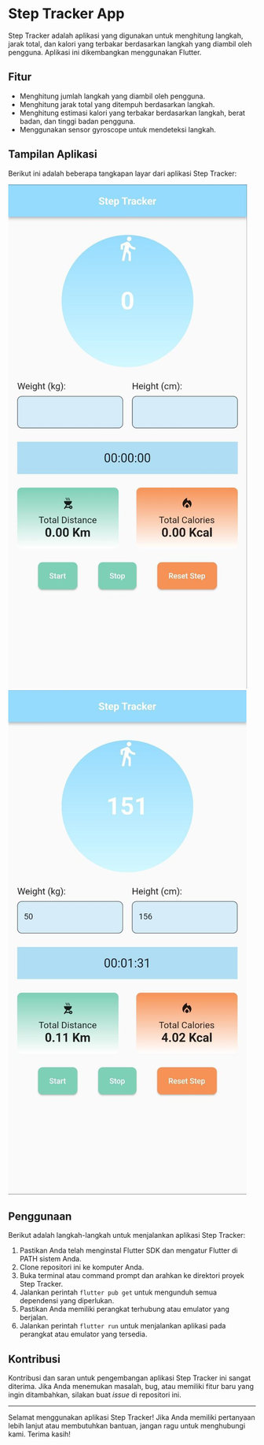 # Step Tracker App

Step Tracker adalah aplikasi yang digunakan untuk menghitung langkah, jarak total, dan kalori yang terbakar berdasarkan langkah yang diambil oleh pengguna. Aplikasi ini dikembangkan menggunakan Flutter.

## Fitur

- Menghitung jumlah langkah yang diambil oleh pengguna.
- Menghitung jarak total yang ditempuh berdasarkan langkah.
- Menghitung estimasi kalori yang terbakar berdasarkan langkah, berat badan, dan tinggi badan pengguna.
- Menggunakan sensor gyroscope untuk mendeteksi langkah.

## Tampilan Aplikasi

Berikut ini adalah beberapa tangkapan layar dari aplikasi Step Tracker:

![Tampilan 1](screenshots/ss1.jpg) ![Tampilan 2](screenshots/ss2.jpg)

## Penggunaan

Berikut adalah langkah-langkah untuk menjalankan aplikasi Step Tracker:

1. Pastikan Anda telah menginstal Flutter SDK dan mengatur Flutter di PATH sistem Anda.
2. Clone repositori ini ke komputer Anda.
3. Buka terminal atau command prompt dan arahkan ke direktori proyek Step Tracker.
4. Jalankan perintah `flutter pub get` untuk mengunduh semua dependensi yang diperlukan.
5. Pastikan Anda memiliki perangkat terhubung atau emulator yang berjalan.
6. Jalankan perintah `flutter run` untuk menjalankan aplikasi pada perangkat atau emulator yang tersedia.

## Kontribusi

Kontribusi dan saran untuk pengembangan aplikasi Step Tracker ini sangat diterima. Jika Anda menemukan masalah, bug, atau memiliki fitur baru yang ingin ditambahkan, silakan buat *issue* di repositori ini.


---

Selamat menggunakan aplikasi Step Tracker! Jika Anda memiliki pertanyaan lebih lanjut atau membutuhkan bantuan, jangan ragu untuk menghubungi kami. Terima kasih!
